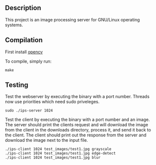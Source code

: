 ## Description
This project is an image processing server for GNU/Linux operating systems.

## Compilation
First install [opencv](https://opencv.org/)

To compile, simply run:
```
make
```

## Testing
Test the webserver by executing the binary with a port number. Threads now use priorities which need sudo priveleges.
```
sudo ./ips-server 1024
```
Test the client by executing the binary with a port number and an image. The server should print the clients request and will download the image from the client in the downloads directory, process it, and send it back to the client. The client should print out the response from the server and download the image next to the input file.
```
./ips-client 1024 test_images/test1.jpg grayscale
./ips-client 1024 test_images/test1.jpg edge-detect
./ips-client 1024 test_images/test1.jpg blur
```
